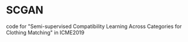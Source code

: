 # SCGAN
code for "Semi-supervised Compatibility Learning Across Categories for Clothing Matching" in ICME2019

